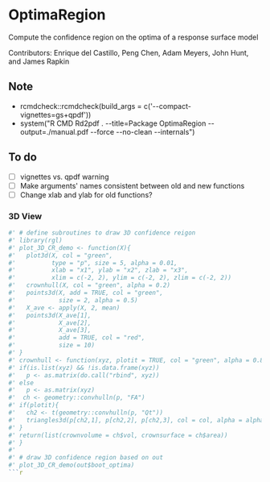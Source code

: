 # OptimaRegion

Compute the confidence region on the optima of a response surface model

Contributors: Enrique del Castillo, Peng Chen, Adam Meyers, John Hunt, and James Rapkin

## Note
- rcmdcheck::rcmdcheck(build_args = c('--compact-vignettes=gs+qpdf'))
- system("R CMD Rd2pdf . --title=Package OptimaRegion --output=./manual.pdf --force --no-clean --internals")

## To do 
- [ ] vignettes vs. qpdf warning
- [ ] Make arguments' names consistent between old and new functions
- [ ] Change xlab and ylab for old functions?

### 3D View
```r
#' # define subroutines to draw 3D confidence reigon
#' library(rgl)
#' plot_3D_CR_demo <- function(X){
#'   plot3d(X, col = "green",
#'          type = "p", size = 5, alpha = 0.01,
#'          xlab = "x1", ylab = "x2", zlab = "x3",
#'          xlim = c(-2, 2), ylim = c(-2, 2), zlim = c(-2, 2))
#'   crownhull(X, col = "green", alpha = 0.2)
#'   points3d(X, add = TRUE, col = "green",
#'            size = 2, alpha = 0.5)
#'   X_ave <- apply(X, 2, mean)
#'   points3d(X_ave[1],
#'            X_ave[2],
#'            X_ave[3],
#'            add = TRUE, col = "red",
#'            size = 10)
#' }
#' crownhull <- function(xyz, plotit = TRUE, col = "green", alpha = 0.8){
#' if(is.list(xyz) && !is.data.frame(xyz))
#'   p <- as.matrix(do.call("rbind", xyz))
#' else
#'   p <- as.matrix(xyz)
#'  ch <- geometry::convhulln(p, "FA")
#' if(plotit){
#'   ch2 <- t(geometry::convhulln(p, "Qt"))
#'   triangles3d(p[ch2,1], p[ch2,2], p[ch2,3], col = col, alpha = alpha, add = TRUE)
#' }
#' return(list(crownvolume = ch$vol, crownsurface = ch$area))
#' }
#'  
#' # draw 3D confidence region based on out
#' plot_3D_CR_demo(out$boot_optima)
```r
